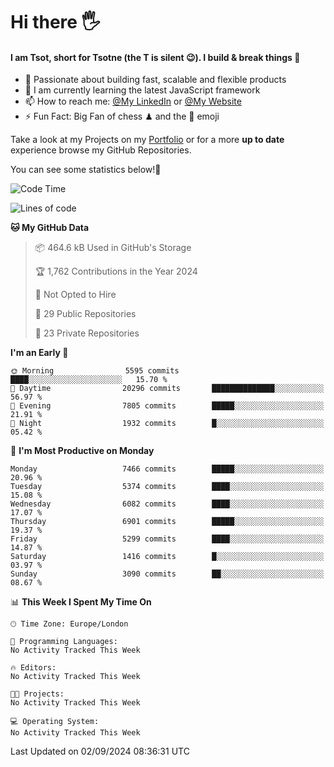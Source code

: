 # Hi there :raised_hand_with_fingers_splayed:
#### I am Tsot, short for Tsotne (the T is silent :wink:). I build & break things :space_invader:
- :telescope: Passionate about building fast, scalable and flexible products
- :seedling: I am currently learning the latest JavaScript framework 
- :mailbox: How to reach me: [@My LinkedIn](https://www.linkedin.com/in/tsotne-gvadzabia/) or [@My Website](https://tsotne.co.uk/contact)
- :zap: Fun Fact: Big Fan of chess ♟ and the 👾 emoji

Take a look at my Projects on my [Portfolio](https://tsotne.co.uk/) or for a more **up to date** experience browse my GitHub Repositories.

You can see some statistics below!:space_invader:
<!--START_SECTION:waka-->
![Code Time](http://img.shields.io/badge/Code%20Time-761%20hrs%202%20mins-blue)

![Lines of code](https://img.shields.io/badge/From%20Hello%20World%20I%27ve%20Written-12.8%20million%20lines%20of%20code-blue)

**🐱 My GitHub Data** 

> 📦 464.6 kB Used in GitHub's Storage 
 > 
> 🏆 1,762 Contributions in the Year 2024
 > 
> 🚫 Not Opted to Hire
 > 
> 📜 29 Public Repositories 
 > 
> 🔑 23 Private Repositories 
 > 
**I'm an Early 🐤** 

```text
🌞 Morning                5595 commits        ████░░░░░░░░░░░░░░░░░░░░░   15.70 % 
🌆 Daytime                20296 commits       ██████████████░░░░░░░░░░░   56.97 % 
🌃 Evening                7805 commits        █████░░░░░░░░░░░░░░░░░░░░   21.91 % 
🌙 Night                  1932 commits        █░░░░░░░░░░░░░░░░░░░░░░░░   05.42 % 
```
📅 **I'm Most Productive on Monday** 

```text
Monday                   7466 commits        █████░░░░░░░░░░░░░░░░░░░░   20.96 % 
Tuesday                  5374 commits        ████░░░░░░░░░░░░░░░░░░░░░   15.08 % 
Wednesday                6082 commits        ████░░░░░░░░░░░░░░░░░░░░░   17.07 % 
Thursday                 6901 commits        █████░░░░░░░░░░░░░░░░░░░░   19.37 % 
Friday                   5299 commits        ████░░░░░░░░░░░░░░░░░░░░░   14.87 % 
Saturday                 1416 commits        █░░░░░░░░░░░░░░░░░░░░░░░░   03.97 % 
Sunday                   3090 commits        ██░░░░░░░░░░░░░░░░░░░░░░░   08.67 % 
```


📊 **This Week I Spent My Time On** 

```text
🕑︎ Time Zone: Europe/London

💬 Programming Languages: 
No Activity Tracked This Week

🔥 Editors: 
No Activity Tracked This Week

🐱‍💻 Projects: 
No Activity Tracked This Week

💻 Operating System: 
No Activity Tracked This Week
```


 Last Updated on 02/09/2024 08:36:31 UTC
<!--END_SECTION:waka-->
